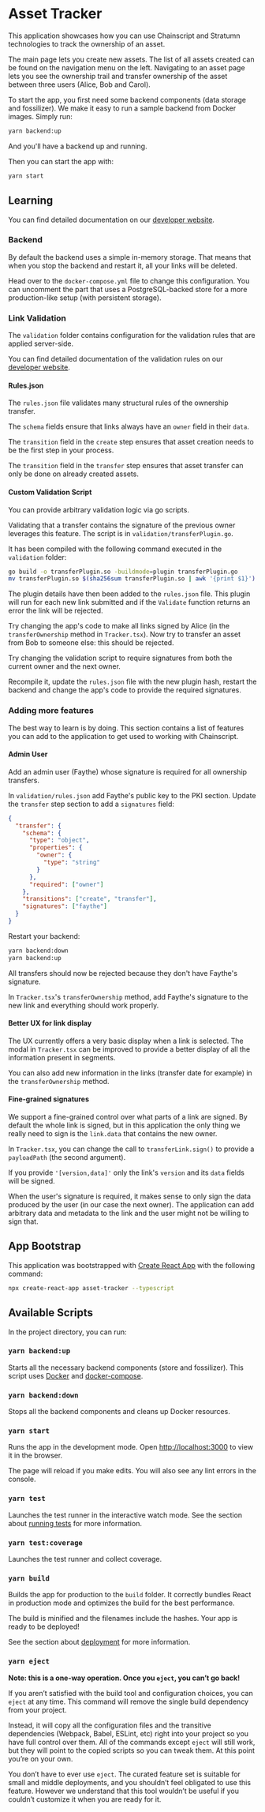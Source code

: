 # Asset Tracker

This application showcases how you can use Chainscript and Stratumn technologies
to track the ownership of an asset.

The main page lets you create new assets. The list of all assets created can be
found on the navigation menu on the left.
Navigating to an asset page lets you see the ownership trail and transfer
ownership of the asset between three users (Alice, Bob and Carol).

To start the app, you first need some backend components (data storage and
fossilizer). We make it easy to run a sample backend from Docker images.
Simply run:

```bash
yarn backend:up
```

And you'll have a backend up and running.

Then you can start the app with:

```bash
yarn start
```

## Learning

You can find detailed documentation on our [developer website](https://developer.stratumn.com).

### Backend

By default the backend uses a simple in-memory storage.
That means that when you stop the backend and restart it, all your links will
be deleted.

Head over to the `docker-compose.yml` file to change this configuration.
You can uncomment the part that uses a PostgreSQL-backed store for a more
production-like setup (with persistent storage).

### Link Validation

The `validation` folder contains configuration for the validation rules that
are applied server-side.

You can find detailed documentation of the validation rules on our
[developer website](https://developer.stratumn.com).

#### Rules.json

The `rules.json` file validates many structural rules of the ownership transfer.

The `schema` fields ensure that links always have an `owner` field in their
`data`.

The `transition` field in the `create` step ensures that asset creation needs
to be the first step in your process.

The `transition` field in the `transfer` step ensures that asset transfer can
only be done on already created assets.

#### Custom Validation Script

You can provide arbitrary validation logic via go scripts.

Validating that a transfer contains the signature of the previous owner
leverages this feature. The script is in `validation/transferPlugin.go`.

It has been compiled with the following command executed in the `validation`
folder:

```bash
go build -o transferPlugin.so -buildmode=plugin transferPlugin.go
mv transferPlugin.so $(sha256sum transferPlugin.so | awk '{print $1}').so
```

The plugin details have then been added to the `rules.json` file.
This plugin will run for each new link submitted and if the `Validate` function
returns an error the link will be rejected.

Try changing the app's code to make all links signed by Alice (in the
`transferOwnership` method in `Tracker.tsx`).
Now try to transfer an asset from Bob to someone else: this should be rejected.

Try changing the validation script to require signatures from both the current
owner and the next owner.

Recompile it, update the `rules.json` file with the new plugin hash, restart
the backend and change the app's code to provide the required signatures.

### Adding more features

The best way to learn is by doing.
This section contains a list of features you can add to the application to get
used to working with Chainscript.

#### Admin User

Add an admin user (Faythe) whose signature is required for all ownership
transfers.

In `validation/rules.json` add Faythe's public key to the PKI section.
Update the `transfer` step section to add a `signatures` field:

```json
{
  "transfer": {
    "schema": {
      "type": "object",
      "properties": {
        "owner": {
          "type": "string"
        }
      },
      "required": ["owner"]
    },
    "transitions": ["create", "transfer"],
    "signatures": ["faythe"]
  }
}
```

Restart your backend:

```bash
yarn backend:down
yarn backend:up
```

All transfers should now be rejected because they don't have Faythe's
signature.

In `Tracker.tsx`'s `transferOwnership` method, add Faythe's signature to the
new link and everything should work properly.

#### Better UX for link display

The UX currently offers a very basic display when a link is selected.
The modal in `Tracker.tsx` can be improved to provide a better display of all
the information present in segments.

You can also add new information in the links (transfer date for example) in
the `transferOwnership` method.

#### Fine-grained signatures

We support a fine-grained control over what parts of a link are signed.
By default the whole link is signed, but in this application the only thing we
really need to sign is the `link.data` that contains the new owner.

In `Tracker.tsx`, you can change the call to `transferLink.sign()` to provide
a `payloadPath` (the second argument).

If you provide `'[version,data]'` only the link's `version` and its `data`
fields will be signed.

When the user's signature is required, it makes sense to only sign the data
produced by the user (in our case the next owner). The application can add
arbitrary data and metadata to the link and the user might not be willing to
sign that.

## App Bootstrap

This application was bootstrapped with [Create React App](https://github.com/facebook/create-react-app)
with the following command:

```bash
npx create-react-app asset-tracker --typescript
```

## Available Scripts

In the project directory, you can run:

### `yarn backend:up`

Starts all the necessary backend components (store and fossilizer).
This script uses [Docker](https://www.docker.com/) and [docker-compose](https://docs.docker.com/compose/install/).

### `yarn backend:down`

Stops all the backend components and cleans up Docker resources.

### `yarn start`

Runs the app in the development mode.
Open [http://localhost:3000](http://localhost:3000) to view it in the browser.

The page will reload if you make edits.
You will also see any lint errors in the console.

### `yarn test`

Launches the test runner in the interactive watch mode.
See the section about [running tests](https://facebook.github.io/create-react-app/docs/running-tests) for more information.

### `yarn test:coverage`

Launches the test runner and collect coverage.

### `yarn build`

Builds the app for production to the `build` folder.
It correctly bundles React in production mode and optimizes the build for the best performance.

The build is minified and the filenames include the hashes.
Your app is ready to be deployed!

See the section about [deployment](https://facebook.github.io/create-react-app/docs/deployment) for more information.

### `yarn eject`

**Note: this is a one-way operation. Once you `eject`, you can’t go back!**

If you aren’t satisfied with the build tool and configuration choices, you can `eject` at any time. This command will remove the single build dependency from your project.

Instead, it will copy all the configuration files and the transitive dependencies (Webpack, Babel, ESLint, etc) right into your project so you have full control over them. All of the commands except `eject` will still work, but they will point to the copied scripts so you can tweak them. At this point you’re on your own.

You don’t have to ever use `eject`. The curated feature set is suitable for small and middle deployments, and you shouldn’t feel obligated to use this feature. However we understand that this tool wouldn’t be useful if you couldn’t customize it when you are ready for it.
